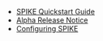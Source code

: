 * [SPIKE Quickstart Guide](@/getting-started/guide.md)
* [Alpha Release Notice](@/getting-started/alpha-release-notice.md)
* [Configuring SPIKE](@/getting-started/configuration.md)